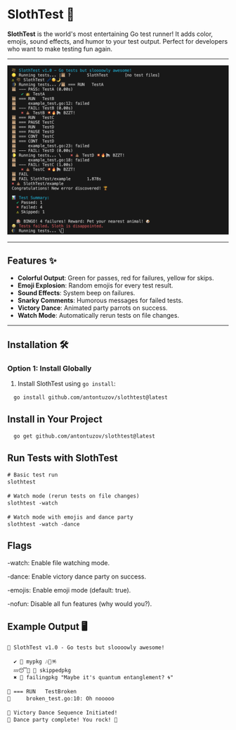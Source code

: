 # SlothTest 🦥

**SlothTest** is the world's most entertaining Go test runner! It adds color, emojis, sound effects, and humor to your test output. Perfect for developers who want to make testing fun again.

---

![Example Output](example/example_output.png)

---

## Features ✨

- **Colorful Output**: Green for passes, red for failures, yellow for skips.
- **Emoji Explosion**: Random emojis for every test result.
- **Sound Effects**: System beep on failures.
- **Snarky Comments**: Humorous messages for failed tests.
- **Victory Dance**: Animated party parrots on success.
- **Watch Mode**: Automatically rerun tests on file changes.

---

## Installation 🛠️

### Option 1: Install Globally
1. Install SlothTest using `go install`:

 ```
   go install github.com/antontuzov/slothtest@latest

 ```

## Install in Your Project

 ```
   go get github.com/antontuzov/slothtest@latest

 ```
## Run Tests with SlothTest
```
# Basic test run
slothtest

# Watch mode (rerun tests on file changes)
slothtest -watch

# Watch mode with emojis and dance party
slothtest -watch -dance

```


## Flags


-watch: Enable file watching mode.

-dance: Enable victory dance party on success.

-emojis: Enable emoji mode (default: true).

-nofun: Disable all fun features (why would you?).



## Example Output 🖥️

```
🦥 SlothTest v1.0 - Go tests but sloooowly awesome!

  ✔ 🍕 mypkg 🎶🌈🪅
  💤😴🌙 🦥 skippedpkg
  ✖ 💩 failingpkg "Maybe it's quantum entanglement? 🌀"

📜 === RUN   TestBroken
📜     broken_test.go:10: Oh nooooo

🎉 Victory Dance Sequence Initiated!
🦜 Dance party complete! You rock! 🤘

```



